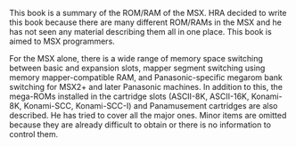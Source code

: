 This book is a summary of the ROM/RAM of the MSX. HRA decided to write this book because there are many different ROM/RAMs in the MSX and he has not seen any material describing them all in one place. This book is aimed to MSX programmers.

For the MSX alone, there is a wide range of memory space switching between basic and expansion slots, mapper segment switching using memory mapper-compatible RAM, and Panasonic-specific megarom bank switching for MSX2+ and later Panasonic machines. In addition to this, the mega-ROMs installed in the cartridge slots (ASCII-8K, ASCII-16K, Konami-8K, Konami-SCC, Konami-SCC-I) and Panamusement cartridges are also described. He has tried to cover all the major ones. Minor items are omitted because they are already difficult to obtain or there is no information to control them.
